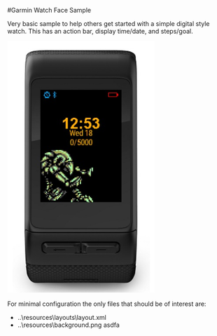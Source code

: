 #Garmin Watch Face Sample

Very basic sample to help others get started with a simple digital style watch. This has an action bar, display time/date, and steps/goal.

<img src="https://github.com/LambentFox/GarminWatchFaceSample/blob/master/preview.jpg?raw=true" />

For minimal configuration the only files that should be of interest are:
- ..\resources\layouts\layout.xml
- ..\resources\background.png asdfa 
